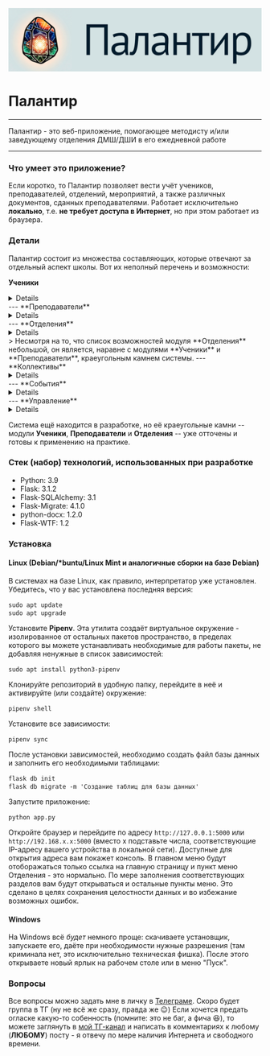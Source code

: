 ![Заголовок с логотипом Палантира. Логотип сгенерирован ИИ, но мне нравится](palantir_head.png)
# Палантир
---
Палантир - это веб-приложение, помогающее методисту и/или заведующему отделения ДМШ/ДШИ в его ежедневной работе

---
### Что умеет это приложение?
Если коротко, то Палантир позволяет вести учёт учеников, преподавателей, отделений, мероприятий, а также различных документов, сданных преподавателями. Работает исключительно **локально**, т.е. **не требует доступа в Интернет**, но при этом работает из браузера.

### Детали
Палантир состоит из множества составляющих, которые отвечают за отдельный аспект школы. Вот их неполный перечень и возможности:

**Ученики**

<details>
- список учеников с указанием класса и срока обучения, года приёма, преподавателя, отделения, адреса проживания (удобно для настройщика или планирования расписания исходя из удалённости проживания);

- разделение списка на четыре группы: активные (которые учатся в данный момент), выпускники, находящиеся в академическом отпуске, отчисленные;
- исчерпывающая информация об ученике: класс, отделение, преподаватель, сведения о родителях/опекунах. Есть показатели углубленного уровня (если в школе есть такие программы);
- личное дело с возможностью генерировать титульную страницу в редактируемом формате Microsoft Word (DOCX);
- учёт участия в концертах и конкурсах как соло, так и в составе коллектива (в т.ч. дуэта);
- учёт сданных зачётов и экзаменов с указанием оценки за этот зачёт/экзамен;
- у отчисленных и выпускников можно указать дату и причину выбытия, а у выпускников дополнительно можно указать номер свидетельства об окончании школы;
- возможность массовой генерации титульных страниц для личного дела для приведения всех дел к единому стилю оформления;
- возможность скачать полный список учеников с группировкой по отделениям. Список содержит полные ФИО детей и класс в формате `класс/срок обучения`
</details>
---
**Преподаватели**
<details>

- список преподавателей с отображением сданных отчётов, методических докладов и открытых уроков, а также с указанием количества учеников, закреплённых за преподавателем;
- отдельная страница преподавателя с указанием отделения, к которому тот принадлежит, и списком его учеников (аналогично с общим списком учеников модуля **Ученики**);
- возможность ввести в систему отчёт преподавателя по предмету (по окончании каждой четверти и года) с последующим отражением этих данных на странице преподавателя. Количественные и качественные показатели вычисляются автоматически;
- таблица с учениками преподавателя: отображает как имена учеников (со ссылкой на их страницу), так и их класс, отделение, а также участие в концертах и конкурсах (соло/коллектив) с указанием общей суммы публичных выступлений;
</details>
---
**Отделения**
<details>

- список отделений с указанием количества учеников на нём, а также отражение факта сданных отчётов по успеваемости на отделении;
- страница отделения: список преподавателей отделения, а также учеников отделения. Структура списка учеников аналогична структуре на странице преподавателя модуля **Преподаватели**;
- возможность скачать список учеников отделения.
</details>
> Несмотря на то, что список возможностей модуля **Отделения** небольшой, он является, наравне с модулями **Ученики** и **Преподаватели**, краеугольным камнем системы.
---
**Коллективы**
<details>

- возможность создания коллективов - как школьные дуэты, так и ансамбли (не только фортепианные)
- список коллективов и учеников, входящих в них;
- возможность добавить коллектив в качестве участника конкурса или концерта.
</details>
---
**События**
<details>

- список событий (конкурсов и концертов), прошедших и запланированных в текущем учебном году;
- отражение следующих данных:
	- статус события (запланировано/прошло);
	- учебный год и четверть;
	- дата;
	- название мероприятия;
	- место проведения (по умолчанию это **ДМШ**);
	- ответственный преподаватель;
	- количество участников мероприятия;
	- список действий для каждого события: добавление участника (соло/коллектив), редактирование мероприятия, отметка о завершении, удаление мероприятия из базы;
- страница отдельного мероприятия дублирует данные из общего списка, дополнительно показывая список участников мероприятия. Добавление солистов и коллективов автоматически отражается на личной странице ученика. На этой странице можно добавить или удалить участника;
</details>
---
**Управление**
<details>

- **Протоколы**: добавление протокола проведения зачёта/экзамена по предмету на отделении с возможностью его выгрузки в формате Microsoft Word для дальнейшего редактирования. Все показатели рассчитываются автоматически;
- **Методические заседания**: фиксация в базе заседаний методического объединения для дальнейшей выгрузки и формирования отчёта заведующего методического объединения;
- **Виды аттестации**: создание, редактирование и удаление различных видов промежуточной и итоговой аттестации, применяемой в школе, с указанием количества протоколов с этим видом аттестации.
</details>

Система ещё находится в разработке, но её краеугольные камни -- модули **Ученики**, **Преподаватели** и **Отделения** -- уже отточены и готовы к применению на практике.

### Стек (набор) технологий, использованных при разработке

- Python: 3.9
- Flask: 3.1.2
- Flask-SQLAlchemy: 3.1
- Flask-Migrate: 4.1.0
- python-docx: 1.2.0
- Flask-WTF: 1.2

### Установка
#### Linux (Debian/\*buntu/Linux Mint и аналогичные сборки на базе Debian)
В системах на базе Linux, как правило, интерпретатор уже установлен. Убедитесь, что у вас установлена последняя версия:
```shell
sudo apt update
sudo apt upgrade
```
Установите **Pipenv**. Эта утилита создаёт виртуальное окружение - изолированное от остальных пакетов пространство, в пределах которого вы можете устанавливать необходимые для работы пакеты, не добавляя ненужные в список зависимостей:
```shell
sudo apt install python3-pipenv
```
Клонируйте репозиторий в удобную папку, перейдите в неё и активируйте (или создайте) окружение:
```shell
pipenv shell
```
Установите все зависимости:
```shell
pipenv sync
```
После установки зависимостей, необходимо создать файл базы данных и заполнить его необходимыми таблицами:
```shell
flask db init
flask db migrate -m 'Создание таблиц для базы данных'
```
Запустите приложение:
```shell
python app.py
```
Откройте браузер и перейдите по адресу `http://127.0.0.1:5000` или `http://192.168.x.x:5000` (вместо x подставьте числа, соответствующие IP-адресу вашего устройства в локальной сети). Доступные для открытия адреса вам покажет консоль.
В главном меню будут отоборажаться только ссылка на главную страницу и пункт меню Отделения - это нормально. По мере заполнения соответствующих разделов вам будут открываться и остальные пункты меню. Это сделано в целях сохранения целостности данных и во избежание возможных ошибок.
#### Windows
На Windows всё _будет_ немного проще: скачиваете установщик, запускаете его, даёте при необходимости нужные разрешения (там криминала нет, это исключительно техническая фишка). После этого открываете новый ярлык на рабочем столе или в меню "Пуск".

### Вопросы
Все вопросы можно задать мне в личку в [Телеграме](https://t.me/brukvo). Скоро будет группа в ТГ (ну не всё же сразу, правда же 😉)
Если хочется предать огласке какую-то собенность (помните: это не баг, а фича 😆), то можете заглянуть в [мой ТГ-канал](https://t.me/muzped) и написать в комментариях к любому (**ЛЮБОМУ**) посту - я отвечу по мере наличия Интернета и свободного времени.